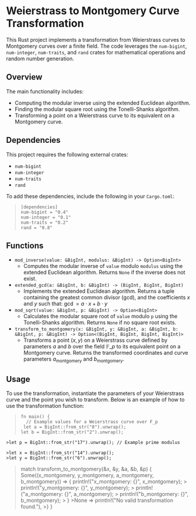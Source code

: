 # Weierstrass to Montgomery Curve Transformation

This Rust project implements a transformation from Weierstrass curves to Montgomery curves over a finite field. The code leverages the `num-bigint`, `num-integer`, `num-traits`, and `rand` crates for mathematical operations and random number generation.

## Overview

The main functionality includes:
- Computing the modular inverse using the extended Euclidean algorithm.
- Finding the modular square root using the Tonelli-Shanks algorithm.
- Transforming a point on a Weierstrass curve to its equivalent on a Montgomery curve.

## Dependencies

This project requires the following external crates:
- `num-bigint`
- `num-integer`
- `num-traits`
- `rand`

To add these dependencies, include the following in your `Cargo.toml`:

 >```
 >[dependencies]
 >num-bigint = "0.4"
 >num-integer = "0.1"
 >num-traits = "0.2"
 >rand = "0.8"
## Functions
- `mod_inverse(value: &BigInt, modulus: &BigInt) -> Option<BigInt>`
  - Computes the modular inverse of `value` modulo `modulus` using the extended Euclidean algorithm. Returns `None` if the inverse does not exist.
- `extended_gcd(a: &BigInt, b: &BigInt) -> (BigInt, BigInt, BigInt)`
  - Implements the extended Euclidean algorithm. Returns a tuple containing the greatest common divisor (gcd), and the coefficients $x$ and $y$ such that:
    $\gcd=a\cdot x+b\cdot y$
- `mod_sqrt(value: &BigInt, p: &BigInt) -> Option<BigInt>`
  - Calculates the modular square root of `value` modulo `p` using the Tonelli-Shanks algorithm. Returns `None` if no square root exists.
- `transform_to_montgomery(x: &BigInt, y: &BigInt, a: &BigInt, b: &BigInt, p: &BigInt) -> Option<(BigInt, BigInt, BigInt, BigInt)>`
  - Transforms a point $(x,y)$ on a Weierstrass curve defined by parameters $a$ and $b$ over the field $\mathbb{F}\_p$ to its equivalent point on a Montgomery curve. Returns the transformed coordinates and curve parameters 
$a_{\text{montgomery}}$ and $b_{\text{montgomery}}$.
## Usage
To use the transformation, instantiate the parameters of your Weierstrass curve and the point you wish to transform. Below is an example of how to use the transformation function:
>```
>fn main() {
 >   // Example values for a Weierstrass curve over F_p
  >  let a = BigInt::from_str("8").unwrap();
   > let b = BigInt::from_str("2").unwrap();
    >let p = BigInt::from_str("17").unwrap(); // Example prime modulus

    >let x = BigInt::from_str("14").unwrap();
    >let y = BigInt::from_str("6").unwrap();
>
 >   match transform_to_montgomery(&x, &y, &a, &b, &p) {
  >      Some((x_montgomery, y_montgomery, a_montgomery, b_montgomery)) => {
   >         println!("x_montgomery: {}", x_montgomery);
    >        println!("y_montgomery: {}", y_montgomery);
     >       println!("a_montgomery: {}", a_montgomery);
      >      println!("b_montgomery: {}", b_montgomery);
       > }
        >None => println!("No valid transformation found."),
    >}
>}

